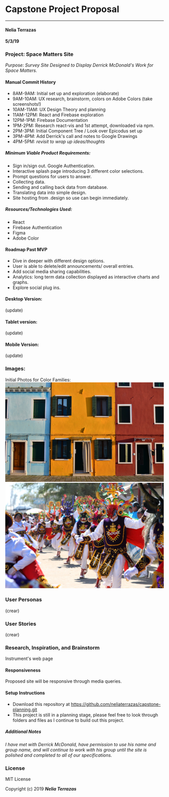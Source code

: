 # Capstone Project Proposal
---
#### Nelia Terrazas
#### 5/3/19

### Project: Space Matters Site
_Purpose: Survey Site Designed to Display Derrick McDonald's Work for Space Matters._

#### Manual Commit History
* 8AM-9AM: Initial set up and exploration (elaborate)
* 9AM-10AM: UX research, brainstorm, colors on Adobe Colors (take screenshots!)
* 10AM-11AM: UX Design Theory and planning
* 11AM-12PM:  React and Firebase exploration
* 12PM-1PM: Firebase Documentation
* 1PM-2PM: Research react-vis and 1st attempt, downloaded via npm.
* 2PM-3PM: Initial Component Tree / Look over Epicodus set up
* 3PM-4PM: Add Derrick's call and notes to Google Drawings
* 4PM-5PM: *revisit to wrap up ideas/thoughts*

##### Minimum Viable Product Requirements:
* Sign in/sign out. Google Authentication.
* Interactive splash page introducing 3 different color selections.
* Prompt questions for users to answer.
* Collecting data.
* Sending and calling back data from database.
* Translating data into simple design.
* Site hosting from .design so use can begin immediately.


##### Resources/Technologies Used:
* React
* Firebase Authentication
* Figma
* Adobe Color

#### Roadmap Past MVP
* Dive in deeper with different design options.
* User is able to delete/edit announcements/ overall entries.
* Add social media sharing capabilities.
* Analytics: long term data collection displayed as interactive charts and graphs.
* Explore social plug ins.

#### Desktop Version:
(update)

#### Tablet version:
(update)

#### Mobile Version:
(update)

### Images:

Initial Photos for Color Families:
![](src/assets/images/house-colors.jpg)
![](src/assets/images/tirana-colors.jpg)



### User Personas
(crear)

### User Stories
(crear)

### Research, Inspiration, and Brainstorm
Instrument's web page

#### Responsiveness
Proposed site will be responsive through media queries.

#### Setup Instructions
* Download this repository at https://github.com/neliaterrazas/capstone-planning.git
* This project is still in a planning stage, please feel free to look through folders and files as I continue to build out this project.

##### Additional Notes
_I have met with Derrick McDonald, have permission to use his name and group name, and will continue to work with his group until the site is polished and completed to all of our specifications._


### License

MIT License

Copyright (c) 2019 **_Nelia Terrazas_**
